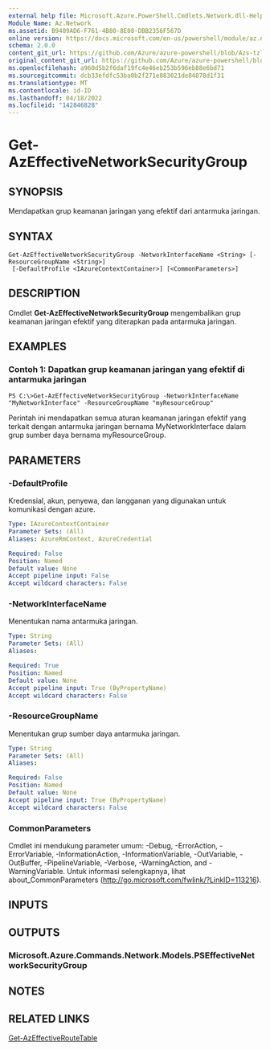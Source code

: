 ```yaml
---
external help file: Microsoft.Azure.PowerShell.Cmdlets.Network.dll-Help.xml
Module Name: Az.Network
ms.assetid: B9409AD6-F761-4B80-8E08-DBB2356F567D
online version: https://docs.microsoft.com/en-us/powershell/module/az.network/get-azeffectivenetworksecuritygroup
schema: 2.0.0
content_git_url: https://github.com/Azure/azure-powershell/blob/Azs-tzl/src/Network/Network/help/Get-AzEffectiveNetworkSecurityGroup.md
original_content_git_url: https://github.com/Azure/azure-powershell/blob/Azs-tzl/src/Network/Network/help/Get-AzEffectiveNetworkSecurityGroup.md
ms.openlocfilehash: a960d5b2f6daf19fc4e46eb253b596eb88e6bd71
ms.sourcegitcommit: dcb33efdfc53ba0b2f271e883021de84878d1f31
ms.translationtype: MT
ms.contentlocale: id-ID
ms.lasthandoff: 04/18/2022
ms.locfileid: "142846828"
---
```

# Get-AzEffectiveNetworkSecurityGroup

## SYNOPSIS
Mendapatkan grup keamanan jaringan yang efektif dari antarmuka jaringan.

## SYNTAX

```
Get-AzEffectiveNetworkSecurityGroup -NetworkInterfaceName <String> [-ResourceGroupName <String>]
 [-DefaultProfile <IAzureContextContainer>] [<CommonParameters>]
```

## DESCRIPTION
Cmdlet **Get-AzEffectiveNetworkSecurityGroup** mengembalikan grup keamanan jaringan efektif yang diterapkan pada antarmuka jaringan.

## EXAMPLES

### Contoh 1: Dapatkan grup keamanan jaringan yang efektif di antarmuka jaringan
```
PS C:\>Get-AzEffectiveNetworkSecurityGroup -NetworkInterfaceName "MyNetworkInterface" -ResourceGroupName "myResourceGroup"
```

Perintah ini mendapatkan semua aturan keamanan jaringan efektif yang terkait dengan antarmuka jaringan bernama MyNetworkInterface dalam grup sumber daya bernama myResourceGroup.

## PARAMETERS

### -DefaultProfile
Kredensial, akun, penyewa, dan langganan yang digunakan untuk komunikasi dengan azure.

```yaml
Type: IAzureContextContainer
Parameter Sets: (All)
Aliases: AzureRmContext, AzureCredential

Required: False
Position: Named
Default value: None
Accept pipeline input: False
Accept wildcard characters: False
```

### -NetworkInterfaceName
Menentukan nama antarmuka jaringan.

```yaml
Type: String
Parameter Sets: (All)
Aliases: 

Required: True
Position: Named
Default value: None
Accept pipeline input: True (ByPropertyName)
Accept wildcard characters: False
```

### -ResourceGroupName
Menentukan grup sumber daya antarmuka jaringan.

```yaml
Type: String
Parameter Sets: (All)
Aliases: 

Required: False
Position: Named
Default value: None
Accept pipeline input: True (ByPropertyName)
Accept wildcard characters: False
```

### CommonParameters
Cmdlet ini mendukung parameter umum: -Debug, -ErrorAction, -ErrorVariable, -InformationAction, -InformationVariable, -OutVariable, -OutBuffer, -PipelineVariable, -Verbose, -WarningAction, and -WarningVariable. Untuk informasi selengkapnya, lihat about_CommonParameters (http://go.microsoft.com/fwlink/?LinkID=113216).

## INPUTS

## OUTPUTS

### Microsoft.Azure.Commands.Network.Models.PSEffectiveNetworkSecurityGroup

## NOTES

## RELATED LINKS

[Get-AzEffectiveRouteTable](./Get-AzEffectiveRouteTable.md)


